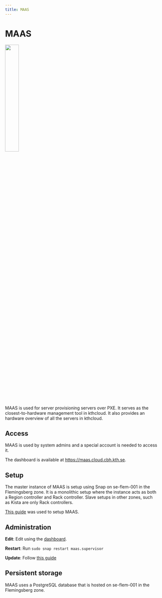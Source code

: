 ```yaml
---
title: MAAS
---
```


# MAAS

<img src="../../images/maas_logo.png" width="30%">

MAAS is used for server provisioning servers over PXE. It serves as the
closest-to-hardware management tool in kthcloud. It also provides an
hardware overview of all the servers in kthcloud.

## Access

MAAS is used by system admins and a special account is needed to access
it.

The dashboard is available at <https://maas.cloud.cbh.kth.se>.

## Setup

The master instance of MAAS is setup using Snap on se-flem-001 in the
Flemingsberg zone. It is a monolithic setup where the instance acts as
both a Region controller and Rack controller. Slave setups in other
zones, such as Kista are only Rack controllers.

[This guide](https://maas.io/docs/fresh-installation-of-maas) was used
to setup MAAS.

## Administration

**Edit**: Edit using the [dashboard](https://maas.cloud.cbh.kth.se).

**Restart**: Run `sudo snap restart maas.supervisor`

**Update**: Follow [this guide](https://maas.io/docs/upgrading-maas)

## Persistent storage

MAAS uses a PostgreSQL database that is hosted on se-flem-001 in the
Flemingsberg zone.